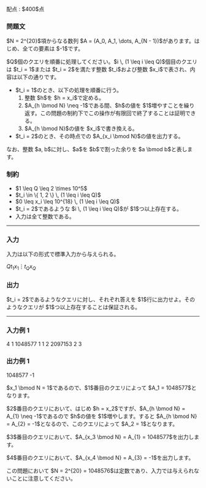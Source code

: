 
<div>

<span>

<span>

<p>
配点 : $400$点
</p>

<div>

<section>

### **問題文**

<p>
$N = 2^{20}$項からなる数列 $A = (A_0, A_1, \dots, A_{N - 1})$があります。はじめ、全ての要素は $-1$です。
</p>

<p>
$Q$個のクエリを順番に処理してください。$i \, (1 \leq i \leq Q)$個目のクエリは $t_i = 1$または $t_i = 2$を満たす整数 $t_i$および整数 $x_i$で表され、内容は以下の通りです。
</p>

<ul>

<li>
$t_i = 1$のとき、以下の処理を順番に行う。
<ol>

<li>
整数 $h$を $h = x_i$で定める。
</li>

<li>
$A_{h \bmod N} \neq -1$である間、$h$の値を $1$増やすことを繰り返す。この問題の制約下でこの操作が有限回で終了することは証明できる。
</li>

<li>
$A_{h \bmod N}$の値を $x_i$で書き換える。
</li>

</ol>

</li>

<li>
$t_i = 2$のとき、その時点での $A_{x_i \bmod N}$の値を出力する。
</li>

</ul>

<p>
なお、整数 $a, b$に対し、$a$を $b$で割った余りを $a \bmod b$と表します。
</p>

</section>

</div>

<div>

<section>

### **制約**

<ul>

<li>
$1 \leq Q \leq 2 \times 10^5$
</li>

<li>
$t_i \in \{ 1, 2 \} \, (1 \leq i \leq Q)$
</li>

<li>
$0 \leq x_i \leq 10^{18} \, (1 \leq i \leq Q)$
</li>

<li>
$t_i = 2$であるような $i \, (1 \leq i \leq Q)$が $1$つ以上存在する。
</li>

<li>
入力は全て整数である。
</li>

</ul>

</section>

</div>

---

<div>

<div>

<section>

### **入力**

<p>
入力は以下の形式で標準入力から与えられる。
</p>

<div>

$Q$$t_1$$x_1$$\vdots$$t_{Q}$$x_{Q}$
</div>

</section>

</div>

<div>

<section>

### **出力**

<p>
$t_i = 2$であるようなクエリに対し、それぞれ答えを $1$行に出力せよ。そのようなクエリが $1$つ以上存在することは保証される。
</p>

</section>

</div>

</div>

---

<div>

<section>

### **入力例 1**

<div>

4
1 1048577
1 1
2 2097153
2 3

</div>

</section>

</div>

<div>

<section>

### **出力例 1**

<div>

1048577
-1

</div>

<p>
$x_1 \bmod N = 1$であるので、$1$番目のクエリによって $A_1 = 1048577$となります。
</p>

<p>
$2$番目のクエリにおいて、はじめ $h = x_2$ですが、$A_{h \bmod N} = A_{1} \neq -1$であるので $h$の値を $1$増やします。すると $A_{h \bmod N} = A_{2} = -1$となるので、このクエリによって $A_2 = 1$となります。
</p>

<p>
$3$番目のクエリにおいて、$A_{x_3 \bmod N} = A_{1} = 1048577$を出力します。
</p>

<p>
$4$番目のクエリにおいて、$A_{x_4 \bmod N} = A_{3} = -1$を出力します。
</p>

<p>
この問題において $N = 2^{20} = 1048576$は定数であり、入力では与えられないことに注意してください。
</p>

</section>

</div>

</span>

</span>

</div>
